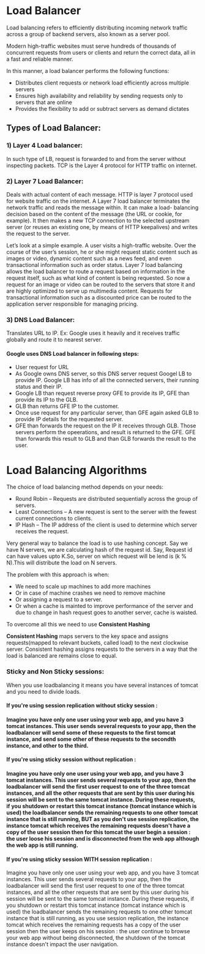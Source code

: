 # Load Balancer

<p>
Load balancing refers to efficiently distributing incoming network traffic across a group of backend servers, also known as a server pool.

Modern high-traffic websites must serve hundreds of thousands of concurrent requests from users or clients and return the correct 
data, all in a fast and reliable manner. 

In this manner, a load balancer performs the following functions:
</p>

<ul>
  <li>Distributes client requests or network load efficiently across multiple servers</li>
  <li>Ensures high availability and reliability by sending requests only to servers that are online</li>
  <li>Provides the flexibility to add or subtract servers as demand dictates</li>
</ul>

<h2> Types of Load Balancer: </h2>

<h3> 1) Layer 4 Load balancer: </h3>
        <p>
	In such type of LB, request is forwarded to and from the server without inspecting packets. TCP is the Layer 4                           protocol for HTTP traffic on internet. </p>

<h3> 2) Layer 7 Load Balancer: </h3>
        <p>
	Deals with actual content of each message. HTTP is layer 7 protocol used for website traffic on the internet.                           A Layer 7 load balancer terminates the network traffic and reads the message within. It can make a load-		                 balancing decision based on the content of the message (the URL or cookie, for example). It then makes a new                             TCP connection to the selected upstream server (or reuses an existing one, by means of HTTP keepalives) and                             writes the request to the server. </p>

Let’s look at a simple example. A user visits a high-traffic website. Over the course of the user’s session, he or she might request static content such as images or video, dynamic content such as a news feed, and even transactional information such as order status. Layer 7 load balancing allows the load balancer to route a request based on information in the request itself, such as what kind of content is being requested. So now a request for an image or video can be routed to the servers that store it and are highly optimized to serve up multimedia content. Requests for transactional information such as a discounted price can be routed to the application server responsible for managing pricing.

<h3> 3) DNS Load Balancer: </h3>
	<p> Translates URL to IP. Ex: Google uses it heavily and it receives traffic globally and route it to nearest server. </p>

 <h4> Google uses DNS Load balancer in following steps: </h4>

  <ul>
	  <li> User request for URL </li>
	  <li> As Google owns DNS server, so this DNS server request Googel LB to provide IP. Google LB has info of all the connected servers, their running status and their IP.</li>
	  <li> Google LB than request reverse proxy GFE to provide its IP, GFE than provide its IP to the GLB. </li>
	  <li> GLB than returns GFE IP to the customer. </li>
	  <li> Once use request for any particular server, than GFE again asked GLB to provide IP details for the requested server.</li>
	  <li>  GFE than forwards the request on the IP it receives through GLB. Those servers perform the opeerations, and result is returned to the GFE. GFE than forwards this result to GLB and than GLB forwards the result to the user.</li>
</ul>
	
# Load Balancing Algorithms

<p>
The choice of load balancing method depends on your needs:

<ul>
  <li>Round Robin – Requests are distributed sequentially  across the group of servers.</li>
  <li>Least Connections – A new request is sent to the server with the fewest current connections to clients. </li>
  <li>IP Hash – The IP address of the client is used to determine which server receives the request.</li>
</ul>
</p>
	
<p>
Very general way to balance the load is to use hashing concept. Say we have N servers, we are calculating hash of the request id.
Say, Request id can have values upto K.So, server on which request will be lend is  (k  % N).This will distribute the load on N servers.

The problem with this approach is when:
<ul>
<li> We need to scale up machines to add more machines </li>
 <li> Or in case of machine crashes we need to remove machine </li>
 <li> Or assigning a request to a server. </li>
 <li> Or when a cache is mainted to improve performance of the server and due to change in hash request goes to another server, cache is waisted. </li>
</ul>
</p>

To overcome all this we need to use __Consistent Hashing__

__Consistent Hashing__ maps servers to the key space and assigns requests(mapped to relevant buckets, called load) to the next clockwise server. Consistent hashing assigns requests to the servers in a way that the load is balanced are remains close to equal.


<h3> Sticky and Non Sticky sessions: </h3>
  <p> When you use loadbalancing it means you have several instances of tomcat and you need to divide loads. </p>

<h4>If you're using session replication without sticky session :<h4>
	<p>Imagine you have only one user using your web app, and you have 3 tomcat instances. This user sends several requests to your app, then the loadbalancer will send some of these requests to the first tomcat instance, and send some other of these requests to the secondth instance, and other to the third.</p>

<h4>If you're using sticky session without replication : <h4>
	<p>Imagine you have only one user using your web app, and you have 3 tomcat instances. This user sends several requests to your app, then the loadbalancer will send the first user request to one of the three tomcat instances, and all the other requests that are sent by this user during his session will be sent to the same tomcat instance. During these requests, if you shutdown or restart this tomcat instance (tomcat instance which is used) the loadbalancer sends the remaining requests to one other tomcat instance that is still running, BUT as you don't use session replication, the instance tomcat which receives the remaining requests doesn't have a copy of the user session then for this tomcat the user begin a session : the user loose his session and is disconnected from the web app although the web app is still running. </p>

<h4> If you're using sticky session WITH session replication : </h4>
<p>
	Imagine you have only one user using your web app, and you have 3 tomcat instances. This user sends several requests to your 	app, then the loadbalancer will send the first user request to one of the three tomcat instances, and all the other requests that are sent by this user during his session will be sent to the same tomcat instance. During these requests, if you shutdown or restart this tomcat instance (tomcat instance which is used) the loadbalancer sends the remaining requests to one other tomcat instance that is still running, as you use session replication, the instance tomcat which receives the remaining requests has a copy of the user session then the user keeps on his session : the user continue to browse your web app without being disconnected, the shutdown of the tomcat instance doesn't impact the user navigation.
</p>
